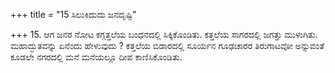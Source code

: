 +++
title = "15 ಸಿಲುಕಿದುದು ಜನದೃಷ್ಟಿ"

+++
15. ಆಗ ಜನರ ನೋಟ ಕಗ್ಗತ್ತಲೆಯ ಬಂಧನದಲ್ಲಿ ಸಿಕ್ಕಿಕೊಂಡಿತು. ಕತ್ತಲೆಯ ಸಾಗರದಲ್ಲಿ ಜಗತ್ತು ಮುಳುಗಿತು. ಮಹಾದ್ಭುತವನ್ನು ಏನೆಂದು ಹೇಳುವುದು ? ಕತ್ತಲೆಯ ಬಿಡಾರದಲ್ಲಿ ಸೂರ್ಯನ ಗೂಢಚಾರರ ತಿರುಗಾಟವೋ ಅನ್ನುವಂತೆ ಕೂಡಲೇ ನಗರದಲ್ಲಿ ಮನೆ ಮನೆಯಲ್ಲೂ ದೀಪ ಕಾಣಿಸಿಕೊಂಡಿತು.